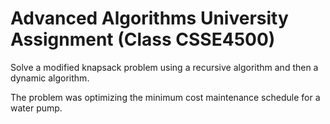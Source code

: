 
# Advanced Algorithms University Assignment (Class CSSE4500)

Solve a modified knapsack problem using a recursive algorithm and then a dynamic algorithm.

The problem was optimizing the minimum cost maintenance schedule for a water pump.

